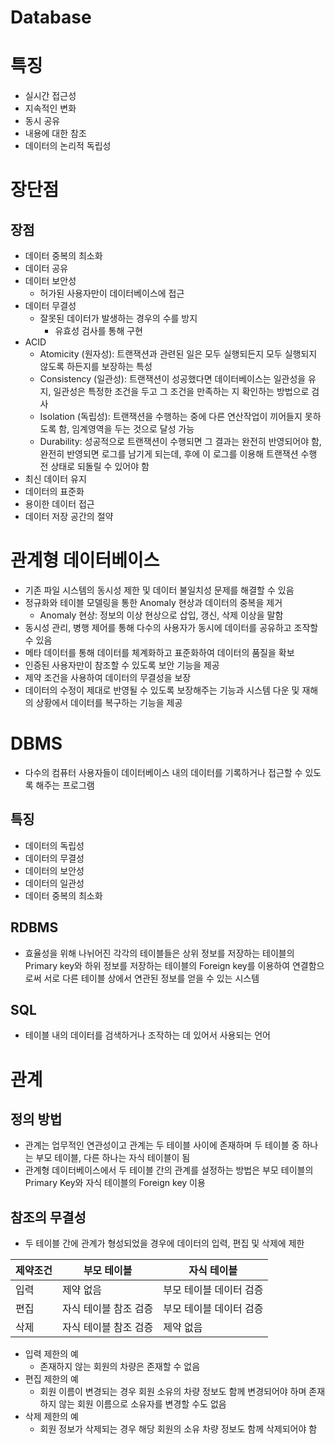 # Database

# 특징

- 실시간 접근성
- 지속적인 변화
- 동시 공유
- 내용에 대한 참조
- 데이터의 논리적 독립성

# 장단점

## 장점

- 데이터 중복의 최소화
- 데이터 공유
- 데이터 보안성
    - 허가된 사용자만이 데이터베이스에 접근
- 데이터 무결성
    - 잘못된 데이터가 발생하는 경우의 수를 방지
        - 유효성 검사를 통해 구현
- ACID
    - Atomicity (원자성): 트랜잭션과 관련된 일은 모두 실행되든지 모두 실행되지 않도록 하든지를 보장하는 특성
    - Consistency (일관성): 트랜잭션이 성공했다면 데이터베이스는 일관성을 유지, 일관성은 특정한 조건을 두고 그 조건을 만족하는 지 확인하는 방법으로 검사
    - Isolation (독립성): 트랜잭션을 수행하는 중에 다른 연산작업이 끼어들지 못하도록 함, 임계영역을 두는 것으로 달성 가능
    - Durability: 성공적으로 트랜잭션이 수행되면 그 결과는 완전히 반영되어야 함, 완전히 반영되면 로그를 남기게 되는데, 후에 이 로그를 이용해 트랜잭션 수행 전 상태로 되돌릴 수 있어야 함
- 최신 데이터 유지
- 데이터의 표준화
- 용이한 데이터 접근
- 데이터 저장 공간의 절약

# 관계형 데이터베이스

- 기존 파일 시스템의 동시성 제한 및 데이터 불일치성 문제를 해결할 수 있음
- 정규화와 테이블 모델링을 통한 Anomaly 현상과 데이터의 중복을 제거
    - Anomaly 현상: 정보의 이상 현상으로 삽입, 갱신, 삭제 이상을 말함
- 동시성 관리, 병행 제어를 통해 다수의 사용자가 동시에 데이터를 공유하고 조작할 수 있음
- 메타 데이터를 통해 데이터를 체계화하고 표준화하여 데이터의 품질을 확보
- 인증된 사용자만이 참조할 수 있도록 보안 기능을 제공
- 제약 조건을 사용하여 데이터의 무결성을 보장
- 데이터의 수정이 제대로 반영될 수 있도록 보장해주는 기능과 시스템 다운 및 재해의 상황에서 데이터를 복구하는 기능을 제공

# DBMS

- 다수의 컴퓨터 사용자들이 데이터베이스 내의 데이터를 기록하거나 접근할 수 있도록 해주는 프로그램

## 특징

- 데이터의 독립성
- 데이터의 무결성
- 데이터의 보안성
- 데이터의 일관성
- 데이터 중복의 최소화

## RDBMS

- 효율성을 위해 나뉘어진 각각의 테이블들은 상위 정보를 저장하는 테이블의 Primary key와 하위 정보를 저장하는 테이블의 Foreign key를 이용하여 연결함으로써 서로 다른 테이블 상에서 연관된 정보를 얻을 수 있는 시스템

## SQL

- 테이블 내의 데이터를 검색하거나 조작하는 데 있어서 사용되는 언어

# 관계

## 정의 방법

- 관계는 업무적인 연관성이고 관계는 두 테이블 사이에 존재하며 두 테이블 중 하나는 부모 테이블, 다른 하나는 자식 테이블이 됨
- 관계형 데이터베이스에서 두 테이블 간의 관계를 설정하는 방법은 부모 테이블의 Primary Key와 자식 테이블의 Foreign key 이용

## 참조의 무결성

- 두 테이블 간에 관계가 형성되었을 경우에 데이터의 입력, 편집 및 삭제에 제한

| 제약조건 | 부모 테이블 | 자식 테이블 |
| --- | --- | --- |
| 입력 | 제약 없음 | 부모 테이블 데이터 검증 |
| 편집 | 자식 테이블 참조 검증 | 부모 테이블 데이터 검증 |
| 삭제 | 자식 테이블 참조 검증 | 제약 없음 |
- 입력 제한의 예
    - 존재하지 않는 회원의 차량은 존재할 수 없음
- 편집 제한의 예
    - 회원 이름이 변경되는 경우 회원 소유의 차량 정보도 함께 변경되어야 하며 존재하지 않는 회원 이름으로 소유자를 변경할 수도 없음
- 삭제 제한의 예
    - 회원 정보가 삭제되는 경우 해당 회원의 소유 차량 정보도 함께 삭제되어야 함